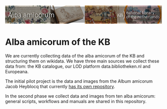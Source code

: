 ![Banner alba](/images/AlbaAmicorumKB_BannerWikimedia_EN.jpg)

# Alba amicorum of the KB

We are currently collecting data of the alba amicorum of the KB and structuring them on wikidata. We have three main sources we collect these data from: the KB catalogue, our LOD platform data.bibliotheken.nl and Europeana. 

The initial pilot project is the data and images from the Album amicorum Jacob Heyblocq that currently [has its own repository](https://github.com/KBNLwikimedia/AlbumAmicorumJacobHeyblocq). 

In the second phase we collect data and images from ten alba amicorum: general scripts, workflows and manuals are shared in this repository. 
